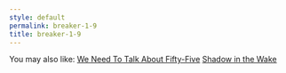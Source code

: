 ```yaml
---
style: default
permalink: breaker-1-9
title: breaker-1-9
---
```

You may also like:
[We Need To Talk About Fifty-Five](http://scp-wiki.net/we-need-to-talk-about-fifty-five)
[Shadow in the Wake](http://scp-wiki.net/shadow-in-the-wake)